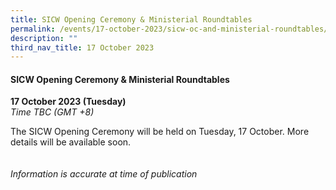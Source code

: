 ```yaml
---
title: SICW Opening Ceremony & Ministerial Roundtables
permalink: /events/17-october-2023/sicw-oc-and-ministerial-roundtables/
description: ""
third_nav_title: 17 October 2023
---
```

#### **SICW Opening Ceremony &amp; Ministerial Roundtables**

**17 October 2023 (Tuesday)**  
*Time TBC (GMT +8)*

The SICW Opening Ceremony will be held on Tuesday, 17 October. More details will be available soon.
<br><br><br>
*Information is accurate at time of publication*